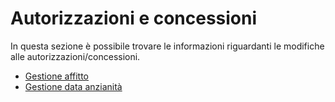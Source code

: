 # Autorizzazioni e concessioni

In questa sezione è possibile trovare le informazioni riguardanti le modifiche alle autorizzazioni/concessioni.

- [Gestione affitto](./gestione-affitto.md)
- [Gestione data anzianità](./data-anzianita.md)
